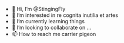 - 👋 Hi, I’m @StingingFly
- 👀 I’m interested in re cognita inutilia et artes
- 🌱 I’m currently learning things
- 💞️ I’m looking to collaborate on ...
- 📫 How to reach me carrier pigeon

<!---
StingingFly/StingingFly is a ✨ special ✨ repository because its `README.md` (this file) appears on your GitHub profile.
You can click the Preview link to take a look at your changes.
--->
